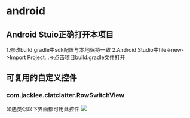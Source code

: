 # android
## Android Stuio正确打开本项目
1.修改build.gradle中sdk配置与本地保持一致
2.Android Studio中file->new->Import Project...->点击项目build.gradle文件打开

## 可复用的自定义控件
### com.jacklee.clatclatter.RowSwitchView
如遇类似以下界面都可用此控件
![](/android/document/view/row_switch_view.png) 